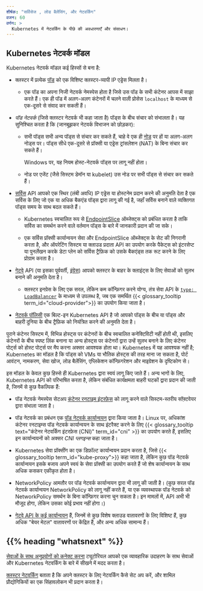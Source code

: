 ```yaml
---
शीर्षक: "सर्विसेज , लोड बैलेंसिंग, और नेटवर्किंग"
वजन: 60
वर्णन: >
  Kubernetes में नेटवर्किंग के पीछे की अवधारणाएँ और संसाधन।
---
```


## Kubernetes नेटवर्क मॉडल

Kubernetes नेटवर्क मॉडल कई हिस्सों से बना है:

* क्लस्टर में प्रत्येक [पॉड](/docs/concepts/workloads/pods/) को एक विशिष्ट क्लस्टर-व्यापी IP एड्रेस मिलता है।

  * एक पॉड का अपना निजी नेटवर्क नेमस्पेस होता है जिसे उस पॉड के सभी कंटेनर आपस में साझा करते हैं। एक ही पॉड में अलग-अलग कंटेनरों में चलने वाली प्रोसेस `localhost` के माध्यम से एक-दूसरे से संवाद कर सकती हैं।

* _पॉड नेटवर्क_ (जिसे क्लस्टर नेटवर्क भी कहा जाता है) पॉड्स के बीच संचार को संभालता है। यह सुनिश्चित करता है कि (जानबूझकर नेटवर्क विभाजन को छोड़कर):

  * सभी पॉड्स सभी अन्य पॉड्स से संचार कर सकते हैं, चाहे वे एक ही [नोड](/docs/concepts/architecture/nodes/) पर हों या अलग-अलग नोड्स पर। पॉड्स सीधे एक-दूसरे से प्रॉक्सी या एड्रेस ट्रांसलेशन (NAT) के बिना संचार कर सकते हैं।

    Windows पर, यह नियम होस्ट-नेटवर्क पॉड्स पर लागू नहीं होता।

  * नोड पर एजेंट (जैसे सिस्टम डेमॉन या kubelet) उस नोड पर सभी पॉड्स से संचार कर सकते हैं।

* [सर्विस](/docs/concepts/services-networking/service/) API आपको एक स्थिर (लंबी अवधि) IP एड्रेस या होस्टनेम प्रदान करने की अनुमति देता है एक सर्विस के लिए जो एक या अधिक बैकएंड पॉड्स द्वारा लागू की गई है, जहाँ सर्विस बनाने वाले व्यक्तिगत पॉड्स समय के साथ बदल सकते हैं।

  * Kubernetes स्वचालित रूप से [EndpointSlice](/docs/concepts/services-networking/endpoint-slices/) ऑब्जेक्ट्स को प्रबंधित करता है ताकि सर्विस का समर्थन करने वाले वर्तमान पॉड्स के बारे में जानकारी प्रदान की जा सके।

  * एक सर्विस प्रॉक्सी कार्यान्वयन सेवा और EndpointSlice ऑब्जेक्ट्स के सेट की निगरानी करता है, और ऑपरेटिंग सिस्टम या क्लाउड प्रदाता API का उपयोग करके पैकेट्स को इंटरसेप्ट या पुनर्लेखन करके डेटा प्लेन को सर्विस ट्रैफ़िक को उसके बैकएंड्स तक रूट करने के लिए प्रोग्राम करता है।

* [गेटवे](/docs/concepts/services-networking/gateway/) API (या इसका पूर्ववर्ती, [इंग्रेस](/docs/concepts/services-networking/ingress/)) आपको क्लस्टर के बाहर के क्लाइंट्स के लिए सेवाओं को सुलभ बनाने की अनुमति देता है।

  * क्लस्टर इनग्रेस के लिए एक सरल, लेकिन कम कॉन्फ़िगर करने योग्य, तंत्र सेवा API के [`type: LoadBalancer`](/docs/concepts/services-networking/service/#loadbalancer) के माध्यम से उपलब्ध है, जब एक समर्थित {{< glossary_tooltip term_id="cloud-provider">}} का उपयोग किया जाता है।

* [नेटवर्क पॉलिसी](/docs/concepts/services-networking/network-policies) एक बिल्ट-इन Kubernetes API है जो आपको पॉड्स के बीच या पॉड्स और बाहरी दुनिया के बीच ट्रैफ़िक को नियंत्रित करने की अनुमति देता है।

पुराने कंटेनर सिस्टम में, विभिन्न होस्ट्स पर कंटेनरों के बीच स्वचालित कनेक्टिविटी नहीं होती थी, इसलिए कंटेनरों के बीच स्पष्ट लिंक बनाना या अन्य होस्ट्स पर कंटेनरों द्वारा उन्हें सुलभ बनाने के लिए कंटेनर पोर्ट्स को होस्ट पोर्ट्स पर मैप करना अक्सर आवश्यक होता था। Kubernetes में यह आवश्यक नहीं है; Kubernetes का मॉडल है कि पॉड्स को VMs या भौतिक होस्ट्स की तरह माना जा सकता है, पोर्ट आवंटन, नामकरण, सेवा खोज, लोड बैलेंसिंग, एप्लिकेशन कॉन्फ़िगरेशन और माइग्रेशन के दृष्टिकोण से।

इस मॉडल के केवल कुछ हिस्से ही Kubernetes द्वारा स्वयं लागू किए जाते हैं। अन्य भागों के लिए, Kubernetes API को परिभाषित करता है, लेकिन संबंधित कार्यक्षमता बाहरी घटकों द्वारा प्रदान की जाती है, जिनमें से कुछ वैकल्पिक हैं:

* पॉड नेटवर्क नेमस्पेस सेटअप [कंटेनर रनटाइम इंटरफ़ेस](/docs/concepts/architecture/cri.md) को लागू करने वाले सिस्टम-स्तरीय सॉफ़्टवेयर द्वारा संभाला जाता है।

* पॉड नेटवर्क का प्रबंधन एक [पॉड नेटवर्क कार्यान्वयन](/docs/concepts/cluster-administration/addons/#networking-and-network-policy) द्वारा किया जाता है। Linux पर, अधिकांश कंटेनर रनटाइम्स पॉड नेटवर्क कार्यान्वयन के साथ इंटरैक्ट करने के लिए {{< glossary_tooltip text="कंटेनर नेटवर्किंग इंटरफ़ेस (CNI)" term_id="cni" >}} का उपयोग करते हैं, इसलिए इन कार्यान्वयनों को अक्सर _CNI प्लगइन्स_ कहा जाता है।

* Kubernetes सेवा प्रॉक्सींग का एक डिफ़ॉल्ट कार्यान्वयन प्रदान करता है, जिसे {{< glossary_tooltip term_id="kube-proxy">}} कहा जाता है, लेकिन कुछ पॉड नेटवर्क कार्यान्वयन इसके बजाय अपने स्वयं के सेवा प्रॉक्सी का उपयोग करते हैं जो शेष कार्यान्वयन के साथ अधिक कसकर एकीकृत होता है।

* NetworkPolicy आमतौर पर पॉड नेटवर्क कार्यान्वयन द्वारा भी लागू की जाती है। (कुछ सरल पॉड नेटवर्क कार्यान्वयन NetworkPolicy को लागू नहीं करते हैं, या एक व्यवस्थापक पॉड नेटवर्क को NetworkPolicy समर्थन के बिना कॉन्फ़िगर करना चुन सकता है। इन मामलों में, API अभी भी मौजूद होगा, लेकिन उसका कोई प्रभाव नहीं होगा।)

* [गेटवे API के कई कार्यान्वयन](https://gateway-api.sigs.k8s.io/implementations/) हैं, जिनमें से कुछ विशेष क्लाउड वातावरणों के लिए विशिष्ट हैं, कुछ अधिक "बेयर मेटल" वातावरणों पर केंद्रित हैं, और अन्य अधिक सामान्य हैं।

## {{% heading "whatsnext" %}}

[सेवाओं के साथ अनुप्रयोगों को कनेक्ट करना](/docs/tutorials/services/connect-applications-service/) ट्यूटोरियल आपको एक व्यावहारिक उदाहरण के साथ सेवाओं और Kubernetes नेटवर्किंग के बारे में सीखने में मदद करता है।

[क्लस्टर नेटवर्किंग](/docs/concepts/cluster-administration/networking/) बताता है कि अपने क्लस्टर के लिए नेटवर्किंग कैसे सेट अप करें, और शामिल प्रौद्योगिकियों का एक सिंहावलोकन भी प्रदान करता है।

